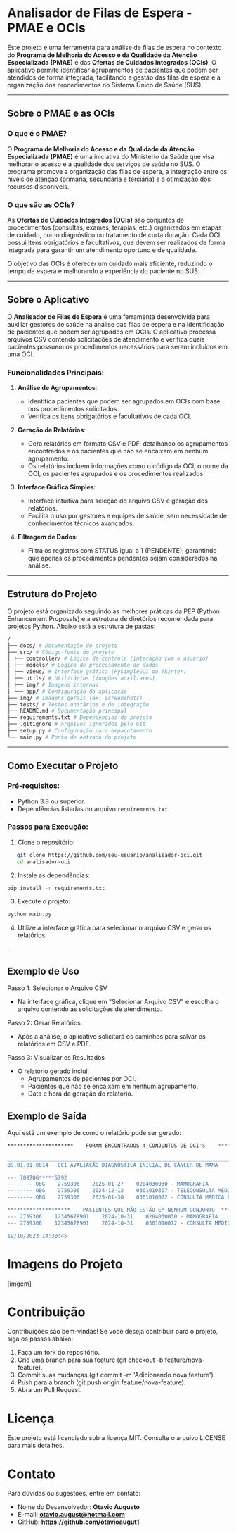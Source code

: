 # Analisador de Filas de Espera - PMAE e OCIs

Este projeto é uma ferramenta para análise de filas de espera no contexto do **Programa de Melhoria do Acesso e da Qualidade da Atenção Especializada (PMAE)** e das **Ofertas de Cuidados Integrados (OCIs)**. O aplicativo permite identificar agrupamentos de pacientes que podem ser atendidos de forma integrada, facilitando a gestão das filas de espera e a organização dos procedimentos no Sistema Único de Saúde (SUS).

---

## Sobre o PMAE e as OCIs

### O que é o PMAE?
O **Programa de Melhoria do Acesso e da Qualidade da Atenção Especializada (PMAE)** é uma iniciativa do Ministério da Saúde que visa melhorar o acesso e a qualidade dos serviços de saúde no SUS. O programa promove a organização das filas de espera, a integração entre os níveis de atenção (primária, secundária e terciária) e a otimização dos recursos disponíveis.

### O que são as OCIs?
As **Ofertas de Cuidados Integrados (OCIs)** são conjuntos de procedimentos (consultas, exames, terapias, etc.) organizados em etapas de cuidado, como diagnóstico ou tratamento de curta duração. Cada OCI possui itens obrigatórios e facultativos, que devem ser realizados de forma integrada para garantir um atendimento oportuno e de qualidade.

O objetivo das OCIs é oferecer um cuidado mais eficiente, reduzindo o tempo de espera e melhorando a experiência do paciente no SUS.

---

## Sobre o Aplicativo

O **Analisador de Filas de Espera** é uma ferramenta desenvolvida para auxiliar gestores de saúde na análise das filas de espera e na identificação de pacientes que podem ser agrupados em OCIs. O aplicativo processa arquivos CSV contendo solicitações de atendimento e verifica quais pacientes possuem os procedimentos necessários para serem incluídos em uma OCI.

### Funcionalidades Principais:
1. **Análise de Agrupamentos**:
   - Identifica pacientes que podem ser agrupados em OCIs com base nos procedimentos solicitados.
   - Verifica os itens obrigatórios e facultativos de cada OCI.

2. **Geração de Relatórios**:
   - Gera relatórios em formato CSV e PDF, detalhando os agrupamentos encontrados e os pacientes que não se encaixam em nenhum agrupamento.
   - Os relatórios incluem informações como o código da OCI, o nome da OCI, os pacientes agrupados e os procedimentos realizados.

3. **Interface Gráfica Simples**:
   - Interface intuitiva para seleção do arquivo CSV e geração dos relatórios.
   - Facilita o uso por gestores e equipes de saúde, sem necessidade de conhecimentos técnicos avançados.

4. **Filtragem de Dados**:
   - Filtra os registros com STATUS igual a 1 (PENDENTE), garantindo que apenas os procedimentos pendentes sejam considerados na análise.

---

## Estrutura do Projeto

O projeto está organizado seguindo as melhores práticas da PEP (Python Enhancement Proposals) e a estrutura de diretórios recomendada para projetos Python. Abaixo está a estrutura de pastas:

```bash
/
├── docs/ # Documentação do projeto
├── src/ # Código-fonte do projeto
│ ├── controller/ # Lógica de controle (interação com o usuário)
│ ├── models/ # Lógica de processamento de dados
│ ├── views/ # Interface gráfica (PySimpleGUI ou Tkinter)
│ ├── utils/ # Utilitários (funções auxiliares)
│ ├── img/ # Imagens internas
│ └── app/ # Configuração da aplicação
├── img/ # Imagens gerais (ex: screenshots)
├── tests/ # Testes unitários e de integração
├── README.md # Documentação principal
├── requirements.txt # Dependências do projeto
├── .gitignore # Arquivos ignorados pelo Git
├── setup.py # Configuração para empacotamento
└── main.py # Ponto de entrada do projeto

```
---

## Como Executar o Projeto

### Pré-requisitos:
- Python 3.8 ou superior.
- Dependências listadas no arquivo `requirements.txt`.

### Passos para Execução:

1. Clone o repositório:
```bash
   git clone https://github.com/seu-usuario/analisador-oci.git
   cd analisador-oci
```


2. Instale as dependências:
```bash
pip install -r requirements.txt
```

3. Execute o projeto:
```bash
python main.py
```

4. Utilize a interface gráfica para selecionar o arquivo CSV e gerar os relatórios.

.

## Exemplo de Uso
Passo 1: Selecionar o Arquivo CSV
* Na interface gráfica, clique em "Selecionar Arquivo CSV" e escolha o arquivo contendo as solicitações de atendimento.

Passo 2: Gerar Relatórios
* Após a análise, o aplicativo solicitará os caminhos para salvar os relatórios em CSV e PDF.

Passo 3: Visualizar os Resultados
* O relatório gerado inclui:
    * Agrupamentos de pacientes por OCI.
    * Pacientes que não se encaixam em nenhum agrupamento.
    * Data e hora da geração do relatório.

## Exemplo de Saída
Aqui está um exemplo de como o relatório pode ser gerado:

```bash
*********************    FORAM ENCONTRADOS 4 CONJUNTOS DE OCI'S    ***********************

_________________________________________________________________________________________
09.01.01.0014 - OCI AVALIAÇÃO DIAGNÓSTICA INICIAL DE CÂNCER DE MAMA

--- 708706*****5792
-------- OBG    2759306    2025-01-27    0204030030 - MAMOGRAFIA
-------- OBG    2759306    2024-12-12    0301010307 - TELECONSULTA MÉDICA NA ATENÇÃO ESPECIALIZADA
-------- OBG    2759306    2025-01-30    0301010072 - CONSULTA MEDICA EM ATENÇÃO ESPECIALIZADA

********************    PACIENTES QUE NÃO ESTÃO EM NENHUM CONJUNTO  ***********************
--- 2759306    12345678901    2024-10-31    0204030030 - MAMOGRAFIA
--- 2759306    12345678901    2024-10-31    0301010072 - CONSULTA MEDICA EM ATENÇÃO ESPECIALIZADA

19/10/2023 14:30:45
```
# Imagens do Projeto
[imgem]

# Contribuição
Contribuições são bem-vindas! Se você deseja contribuir para o projeto, siga os passos abaixo:

1. Faça um fork do repositório.
2. Crie uma branch para sua feature (git checkout -b feature/nova-feature).
3. Commit suas mudanças (git commit -m 'Adicionando nova feature').
4. Push para a branch (git push origin feature/nova-feature).
5. Abra um Pull Request.

# Licença
Este projeto está licenciado sob a licença MIT. Consulte o arquivo LICENSE para mais detalhes.

# Contato
Para dúvidas ou sugestões, entre em contato:
* Nome do Desenvolvedor: **Otavio Augusto**
* E-mail: **otavio.august@hotmail.com**
* GitHub: **https://github.com/otavioaugut1**
